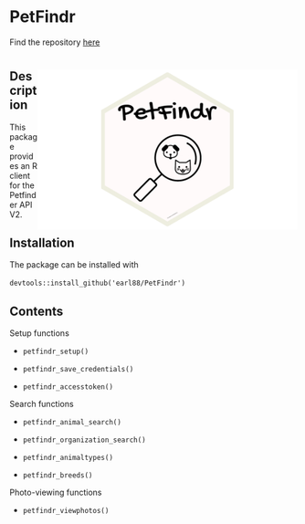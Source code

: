
PetFindr
========

Find the repository [here](https://github.com/earl88/PetFindr)

<img src='inst/logov3.png' align="right" height="281" /></a>
============================================================

Description
-----------

This package provides an R client for the Petfinder API V2.

Installation
------------

The package can be installed with

`devtools::install_github('earl88/PetFindr')`

Contents
--------

Setup functions

-   `petfindr_setup()`

-   `petfindr_save_credentials()`

-   `petfindr_accesstoken()`

Search functions

-   `petfindr_animal_search()`

-   `petfindr_organization_search()`

-   `petfindr_animaltypes()`

-   `petfindr_breeds()`

Photo-viewing functions

-   `petfindr_viewphotos()`
